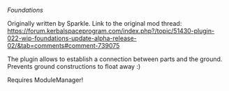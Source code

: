 *Foundations*

Originally written by Sparkle. Link to the original mod thread: https://forum.kerbalspaceprogram.com/index.php?/topic/51430-plugin-022-wip-foundations-update-alpha-release-02/&tab=comments#comment-739075

The plugin allows to establish a connection between parts and the ground. Prevents ground constructions to float away :) 

Requires ModuleManager!